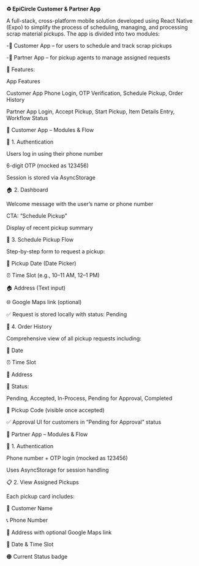 **♻️ EpiCircle Customer & Partner App**

A full-stack, cross-platform mobile solution developed using React Native (Expo) to simplify the process of scheduling, managing, and processing scrap material pickups. The app is divided into two modules:

-📱 Customer App – for users to schedule and track scrap pickups

-🚚 Partner App – for pickup agents to manage assigned requests

🚀 Features: 

App	Features

Customer App	Phone Login, OTP Verification, Schedule Pickup, Order History

Partner App	Login, Accept Pickup, Start Pickup, Item Details Entry, Workflow Status

📱 Customer App – Modules & Flow

🔐 1. Authentication

Users log in using their phone number

6-digit OTP (mocked as 123456)

Session is stored via AsyncStorage

🏠 2. Dashboard

Welcome message with the user’s name or phone number

CTA: “Schedule Pickup”

Display of recent pickup summary

📅 3. Schedule Pickup Flow

Step-by-step form to request a pickup:

📆 Pickup Date (Date Picker)

⏰ Time Slot (e.g., 10–11 AM, 12–1 PM)

🏠 Address (Text input)

🌐 Google Maps link (optional)

✅ Request is stored locally with status: Pending

📜 4. Order History

Comprehensive view of all pickup requests including:

📅 Date

⏰ Time Slot

📍 Address

🛑 Status:

Pending, Accepted, In-Process, Pending for Approval, Completed

🔐 Pickup Code (visible once accepted)

✅ Approval UI for customers in “Pending for Approval” status

🚚 Partner App – Modules & Flow

🔐 1. Authentication

Phone number + OTP login (mocked as 123456)

Uses AsyncStorage for session handling

📋 2. View Assigned Pickups

Each pickup card includes:

👤 Customer Name

📞 Phone Number

📍 Address with optional Google Maps link

📅 Date & Time Slot

🟠 Current Status badge


